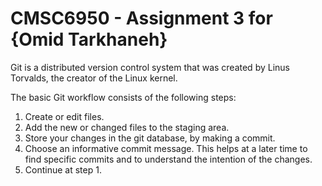 # CMSC6950 - Assignment 3 for {Omid Tarkhaneh}

Git is a distributed version control system that was created by
Linus Torvalds, the creator of the Linux kernel. 

The basic Git workflow consists of the following steps: 

1. Create or edit files.
2. Add the new or changed files to the staging area.
3. Store your changes in the git database, by making a commit.
4. Choose an informative commit message. This helps at a later time to find
   specific commits and to understand the intention of the changes.
5. Continue at step 1.
